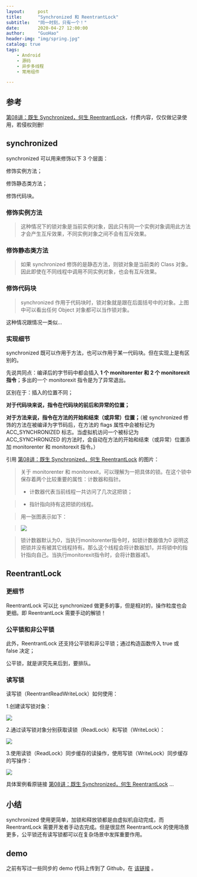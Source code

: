 ```yaml
---
layout:     post  
title:      "Synchronized 和 ReentrantLock"  
subtitle:   "同一时刻，只有一个！"  
date:       2020-04-27 12:00:00  
author:     "GuoHao"  
header-img: "img/spring.jpg"  
catalog: true  
tags:  
    - Android  
    - 源码  
    - 异步多线程 
    - 常用组件

---
```

## 参考

[第08讲：既生 Synchronized，何生 ReentrantLock](https://kaiwu.lagou.com/course/courseInfo.htm?courseId=67#/detail/pc?id=1862)，付费内容，仅仅做记录使用，若侵权则删!

## synchronized

synchronized 可以用来修饰以下 3 个层面：

修饰实例方法；

修饰静态类方法；

修饰代码块。

### 修饰实例方法

> 这种情况下的锁对象是当前实例对象，因此只有同一个实例对象调用此方法才会产生互斥效果，不同实例对象之间不会有互斥效果。

### 修饰静态类方法

> 如果 synchronized 修饰的是静态方法，则锁对象是当前类的 Class 对象。因此即使在不同线程中调用不同实例对象，也会有互斥效果。

### 修饰代码块

> synchronized 作用于代码块时，锁对象就是跟在后面括号中的对象。上图中可以看出任何 Object 对象都可以当作锁对象。

这种情况跟情况一类似...

### 实现细节

synchronized 既可以作用于方法，也可以作用于某一代码块。但在实现上是有区别的。

先说共同点：编译后的字节码中都会插入 **1 个 monitorenter 和 2 个 monitorexit 指令**；多出的一个 monitorexit 指令是为了异常退出。

区别在于：插入的位置不同；

**对于代码块来说，指令在代码块的前后和异常的位置；**

**对于方法来说，指令在方法的开始和结束（或异常）位置；**（被 synchronized 修饰的方法在被编译为字节码后，在方法的 flags 属性中会被标记为 ACC_SYNCHRONIZED 标志。当虚拟机访问一个被标记为 ACC_SYNCHRONIZED 的方法时，会自动在方法的开始和结束（或异常）位置添加 monitorenter 和 monitorexit 指令。）

引用 [第08讲：既生 Synchronized，何生 ReentrantLock](https://kaiwu.lagou.com/course/courseInfo.htm?courseId=67#/detail/pc?id=1862) 的图片：

> 关于 monitorenter 和 monitorexit，可以理解为一把具体的锁。在这个锁中保存着两个比较重要的属性：计数器和指针。
> - 计数器代表当前线程一共访问了几次这把锁；

> - 指针指向持有这把锁的线程。

> 用一张图表示如下：

> ![](https://s0.lgstatic.com/i/image3/M01/89/8E/Cgq2xl6X-COAEskYAABd1Qkprak432.png)


> 锁计数器默认为0，当执行monitorenter指令时，如锁计数器值为0 说明这把锁并没有被其它线程持有。那么这个线程会将计数器加1，并将锁中的指针指向自己。当执行monitorexit指令时，会将计数器减1。

## ReentrantLock

### 更细节

ReentrantLock 可以比 synchronized 做更多的事，但是相对的，操作粒度也会更细。即 ReentrantLock 需要手动的解锁！

### 公平锁和非公平锁

此外，ReentrantLock 还支持公平锁和非公平锁；通过构造函数传入 true 或 false 决定；

公平锁，就是讲究先来后到，要排队。

### 读写锁

读写锁（ReentrantReadWriteLock）如何使用：

1.创建读写锁对象：

![](https://s0.lgstatic.com/i/image3/M01/89/8E/Cgq2xl6X-CSAfAiHAAAlGuwPEXA557.png)

2.通过读写锁对象分别获取读锁（ReadLock）和写锁（WriteLock）：

![](https://s0.lgstatic.com/i/image3/M01/03/49/CgoCgV6X-CWAEmShAAApkBH8nBM233.png)

3.使用读锁（ReadLock）同步缓存的读操作，使用写锁（WriteLock）同步缓存的写操作：

![](https://s0.lgstatic.com/i/image3/M01/10/78/Ciqah16X-CWAHTM4AACOosEvECg851.png)

具体案例看原链接 [第08讲：既生 Synchronized，何生 ReentrantLock](https://kaiwu.lagou.com/course/courseInfo.htm?courseId=67#/detail/pc?id=1862) ...

## 小结

synchronized 使用更简单，加锁和释放锁都是由虚拟机自动完成，而 ReentrantLock 需要开发者手动去完成。但是很显然 ReentrantLock 的使用场景更多，公平锁还有读写锁都可以在复杂场景中发挥重要作用。

## demo

之前有写过一些同步的 demo 代码上传到了 Github，在 [该链接](https://github.com/guoke24/Anything/tree/master/app/src/main/java/com/guohao/anything/sync) 。



